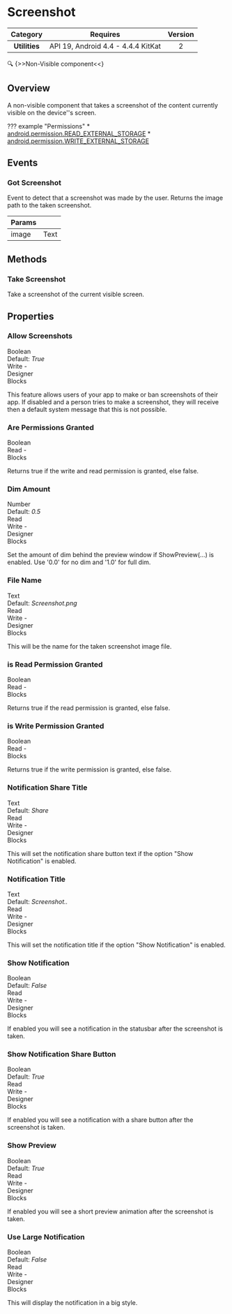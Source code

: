 # Screenshot

| Category | Requires | Version |
|:--------:|:-------:|:--------:|
|**Utilities**|<span class="chip chip-any">API 19, Android 4.4 - 4.4.4 KitKat</span>|<span class="chip chip-number">2</span>|

:mag: {>>Non-Visible component<<}

## Overview

A non-visible component that takes a screenshot of the content currently visible on the device''s screen.

??? example "Permissions"
    * [android.permission.READ_EXTERNAL_STORAGE](https://developer.android.com/reference/android/Manifest.permission.html#READ_EXTERNAL_STORAGE)
    * [android.permission.WRITE_EXTERNAL_STORAGE](https://developer.android.com/reference/android/Manifest.permission.html#WRITE_EXTERNAL_STORAGE)

## Events

### Got Screenshot

Event to detect that a screenshot was made by the user. Returns the image path to the taken screenshot.

<div class="block" ai2-block="event" not-rendered="true" value="%7B%22componentName%22:%20%22Screenshot%22,%20%22name%22:%20%22Got%20Screenshot%22,%20%22param%22:%20%5B%22image%22%5D%7D"></div>

| Params | []() |
|--------|------|
|image|<span class="chip chip-text">Text</span>|

## Methods

### Take Screenshot

Take a screenshot of the current visible screen.

<div class="block" ai2-block="method" not-rendered="true" value="%7B%22componentName%22:%20%22Screenshot%22,%20%22name%22:%20%22Take%20Screenshot%22,%20%22output%22:%20false,%20%22param%22:%20%5B%5D%7D"></div>

## Properties

### Allow Screenshots

<span style="user-select: none; white-space:pre-wrap;"><span class="chip chip-boolean">Boolean</span> <span class="chip chip-boolean">Default: <i>True</i></span>          <span class="chip chip-rw">Write</span> - <span class="chip chip-bd">Designer</span> <span class="chip chip-bd">Blocks</span>&#32;</span>

This feature allows users of your app to make or ban screenshots of their app. If disabled and a person tries to make a screenshot, they will receive then a default system message that this is not possible.

<div class="block" ai2-block="property" not-rendered="true" value="%7B%22componentName%22:%20%22Screenshot%22,%20%22name%22:%20%22Allow%20Screenshots%22,%20%22getter%22:%20false%7D"></div>

### Are Permissions Granted

<span style="user-select: none; white-space:pre-wrap;"><span class="chip chip-boolean">Boolean</span>          <span class="chip chip-rw">Read</span> - <span class="chip chip-bd">Blocks</span>&#32;</span>

Returns true if the write and read permission is granted, else false.

<div class="block" ai2-block="property" not-rendered="true" value="%7B%22componentName%22:%20%22Screenshot%22,%20%22name%22:%20%22Are%20Permissions%20Granted%22,%20%22getter%22:%20true%7D"></div>

### Dim Amount

<span style="user-select: none; white-space:pre-wrap;"><span class="chip chip-number">Number</span> <span class="chip chip-number">Default: <i>0.5</i></span>          <span class="chip chip-rw">Read</span> <span class="chip chip-rw">Write</span> - <span class="chip chip-bd">Designer</span> <span class="chip chip-bd">Blocks</span>&#32;</span>

Set the amount of dim behind the preview window if ShowPreview(...) is enabled. Use '0.0' for no dim and '1.0' for full dim.

<div class="block" ai2-block="property" not-rendered="true" value="%7B%22componentName%22:%20%22Screenshot%22,%20%22name%22:%20%22Dim%20Amount%22,%20%22getter%22:%20true%7D"></div>
<div class="block" ai2-block="property" not-rendered="true" value="%7B%22componentName%22:%20%22Screenshot%22,%20%22name%22:%20%22Dim%20Amount%22,%20%22getter%22:%20false%7D"></div>

### File Name

<span style="user-select: none; white-space:pre-wrap;"><span class="chip chip-text">Text</span> <span class="chip chip-text">Default: <i>Screenshot.png</i></span>          <span class="chip chip-rw">Read</span> <span class="chip chip-rw">Write</span> - <span class="chip chip-bd">Designer</span> <span class="chip chip-bd">Blocks</span>&#32;</span>

This will be the name for the taken screenshot image file.

<div class="block" ai2-block="property" not-rendered="true" value="%7B%22componentName%22:%20%22Screenshot%22,%20%22name%22:%20%22File%20Name%22,%20%22getter%22:%20true%7D"></div>
<div class="block" ai2-block="property" not-rendered="true" value="%7B%22componentName%22:%20%22Screenshot%22,%20%22name%22:%20%22File%20Name%22,%20%22getter%22:%20false%7D"></div>

### is Read Permission Granted

<span style="user-select: none; white-space:pre-wrap;"><span class="chip chip-boolean">Boolean</span>          <span class="chip chip-rw">Read</span> - <span class="chip chip-bd">Blocks</span>&#32;</span>

Returns true if the read permission is granted, else false.

<div class="block" ai2-block="property" not-rendered="true" value="%7B%22componentName%22:%20%22Screenshot%22,%20%22name%22:%20%22is%20Read%20Permission%20Granted%22,%20%22getter%22:%20true%7D"></div>

### is Write Permission Granted

<span style="user-select: none; white-space:pre-wrap;"><span class="chip chip-boolean">Boolean</span>          <span class="chip chip-rw">Read</span> - <span class="chip chip-bd">Blocks</span>&#32;</span>

Returns true if the write permission is granted, else false.

<div class="block" ai2-block="property" not-rendered="true" value="%7B%22componentName%22:%20%22Screenshot%22,%20%22name%22:%20%22is%20Write%20Permission%20Granted%22,%20%22getter%22:%20true%7D"></div>

### Notification Share Title

<span style="user-select: none; white-space:pre-wrap;"><span class="chip chip-text">Text</span> <span class="chip chip-text">Default: <i>Share</i></span>          <span class="chip chip-rw">Read</span> <span class="chip chip-rw">Write</span> - <span class="chip chip-bd">Designer</span> <span class="chip chip-bd">Blocks</span>&#32;</span>

This will set the notification share button text if the option "Show Notification" is enabled.

<div class="block" ai2-block="property" not-rendered="true" value="%7B%22componentName%22:%20%22Screenshot%22,%20%22name%22:%20%22Notification%20Share%20Title%22,%20%22getter%22:%20true%7D"></div>
<div class="block" ai2-block="property" not-rendered="true" value="%7B%22componentName%22:%20%22Screenshot%22,%20%22name%22:%20%22Notification%20Share%20Title%22,%20%22getter%22:%20false%7D"></div>

### Notification Title

<span style="user-select: none; white-space:pre-wrap;"><span class="chip chip-text">Text</span> <span class="chip chip-text">Default: <i>Screenshot..</i></span>          <span class="chip chip-rw">Read</span> <span class="chip chip-rw">Write</span> - <span class="chip chip-bd">Designer</span> <span class="chip chip-bd">Blocks</span>&#32;</span>

This will set the notification title if the option "Show Notification" is enabled.

<div class="block" ai2-block="property" not-rendered="true" value="%7B%22componentName%22:%20%22Screenshot%22,%20%22name%22:%20%22Notification%20Title%22,%20%22getter%22:%20true%7D"></div>
<div class="block" ai2-block="property" not-rendered="true" value="%7B%22componentName%22:%20%22Screenshot%22,%20%22name%22:%20%22Notification%20Title%22,%20%22getter%22:%20false%7D"></div>

### Show Notification

<span style="user-select: none; white-space:pre-wrap;"><span class="chip chip-boolean">Boolean</span> <span class="chip chip-boolean">Default: <i>False</i></span>          <span class="chip chip-rw">Read</span> <span class="chip chip-rw">Write</span> - <span class="chip chip-bd">Designer</span> <span class="chip chip-bd">Blocks</span>&#32;</span>

If enabled you will see a notification in the statusbar after the screenshot is taken.

<div class="block" ai2-block="property" not-rendered="true" value="%7B%22componentName%22:%20%22Screenshot%22,%20%22name%22:%20%22Show%20Notification%22,%20%22getter%22:%20true%7D"></div>
<div class="block" ai2-block="property" not-rendered="true" value="%7B%22componentName%22:%20%22Screenshot%22,%20%22name%22:%20%22Show%20Notification%22,%20%22getter%22:%20false%7D"></div>

### Show Notification Share Button

<span style="user-select: none; white-space:pre-wrap;"><span class="chip chip-boolean">Boolean</span> <span class="chip chip-boolean">Default: <i>True</i></span>          <span class="chip chip-rw">Read</span> <span class="chip chip-rw">Write</span> - <span class="chip chip-bd">Designer</span> <span class="chip chip-bd">Blocks</span>&#32;</span>

If enabled you will see a notification with a share button after the screenshot is taken.

<div class="block" ai2-block="property" not-rendered="true" value="%7B%22componentName%22:%20%22Screenshot%22,%20%22name%22:%20%22Show%20Notification%20Share%20Button%22,%20%22getter%22:%20true%7D"></div>
<div class="block" ai2-block="property" not-rendered="true" value="%7B%22componentName%22:%20%22Screenshot%22,%20%22name%22:%20%22Show%20Notification%20Share%20Button%22,%20%22getter%22:%20false%7D"></div>

### Show Preview

<span style="user-select: none; white-space:pre-wrap;"><span class="chip chip-boolean">Boolean</span> <span class="chip chip-boolean">Default: <i>True</i></span>          <span class="chip chip-rw">Read</span> <span class="chip chip-rw">Write</span> - <span class="chip chip-bd">Designer</span> <span class="chip chip-bd">Blocks</span>&#32;</span>

If enabled you will see a short preview animation after the screenshot is taken.

<div class="block" ai2-block="property" not-rendered="true" value="%7B%22componentName%22:%20%22Screenshot%22,%20%22name%22:%20%22Show%20Preview%22,%20%22getter%22:%20true%7D"></div>
<div class="block" ai2-block="property" not-rendered="true" value="%7B%22componentName%22:%20%22Screenshot%22,%20%22name%22:%20%22Show%20Preview%22,%20%22getter%22:%20false%7D"></div>

### Use Large Notification

<span style="user-select: none; white-space:pre-wrap;"><span class="chip chip-boolean">Boolean</span> <span class="chip chip-boolean">Default: <i>False</i></span>          <span class="chip chip-rw">Read</span> <span class="chip chip-rw">Write</span> - <span class="chip chip-bd">Designer</span> <span class="chip chip-bd">Blocks</span>&#32;</span>

This will display the notification in a big style.

<div class="block" ai2-block="property" not-rendered="true" value="%7B%22componentName%22:%20%22Screenshot%22,%20%22name%22:%20%22Use%20Large%20Notification%22,%20%22getter%22:%20true%7D"></div>
<div class="block" ai2-block="property" not-rendered="true" value="%7B%22componentName%22:%20%22Screenshot%22,%20%22name%22:%20%22Use%20Large%20Notification%22,%20%22getter%22:%20false%7D"></div>
